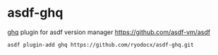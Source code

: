 # asdf-ghq
[ghq](https://github.com/x-motemen/ghq) plugin for asdf version manager https://github.com/asdf-vm/asdf

```
asdf plugin-add ghq https://github.com/ryodocx/asdf-ghq.git
```
